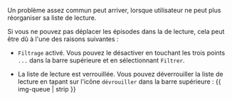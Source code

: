 Un problème assez commun peut arriver, lorsque utilisateur ne peut plus réorganiser sa liste de lecture.

Si vous ne pouvez pas déplacer les épisodes dans la de lecture, cela peut être dû à l'une des raisons suivantes :

- `Filtrage` activé. Vous pouvez le désactiver en touchant les trois points `...` dans la barre supérieure et en sélectionnant `Filtrer`.

- La liste de lecture est verrouillée. Vous pouvez déverrouiller la liste de lecture en tapant sur l'icône `dévrouiller` dans la barre supérieure : {{ img-queue | strip }}
